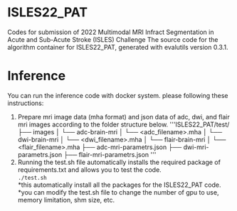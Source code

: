 # ISLES22_PAT
Codes for submission of 2022 Multimodal MRI Infract Segmentation in Acute and Sub-Acute  Stroke (ISLES) Challenge
The source code for the algorithm container for ISLES22_PAT, generated with evalutils version 0.3.1.

# Inference
You can run the inference code with docker system.
please following these instructions:
  1. Prepare mri image data (mha format) and json data of adc, dwi, and flair mri images according to the folder structure below.
'''ISLES22_PAT/test/
├── images
│   └── adc-brain-mri
│       └── <adc_filename>.mha
│   └── dwi-brain-mri
│       └── <dwi_filename>.mha
│   └── flair-brain-mri
│       └── <flair_filename>.mha
├── adc-mri-parametrs.json
├── dwi-mri-parametrs.json
├── flair-mri-parametrs.json  '''  
  2. Running the test.sh file automatically installs the required package of requirements.txt and allows you to test the code.  
  `./test.sh`  
  *this automatically install all the packages for the ISLES22_PAT code.
  *you can modify the test.sh file to change the number of gpu to use, memory limitation, shm size, etc.

  
